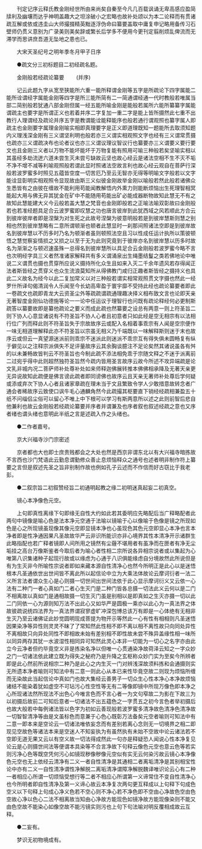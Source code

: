<!-- { "loadSidebar": true } -->
　　刊定记序云释氏教金刚经世所由来尚矣自秦至今凡几百载讽诵无卑高感应盈简牍利及幽壤而达乎神明盖趣大之坦涂破小之宏略也故补处颂以为本二论释而有贯诸疏互解或依或违圭山大师撮掇精英黜逐浮伪命曰纂要盖取中庸复申记略用备传习石壁师仍贯义意别为广录美则美矣辞或繁长后学多不便用今更刊定翦削烦乱俾流而无滞学而思讲庶吾道无坠地之患也已。

　　大宋天圣纪号之明年季冬月甲子日序

　　●疏文分三初标题目二初经疏名题。

　　金刚般若经疏论纂要
　　(并序)

　　记云此题九字从宽至狭能所六重一能所释谓金刚等五字是所疏论下四字属能二能所诠谓经字属能金刚等四字是所三能所简有二一简通谓经通一代时教般若唯属当部二简别般若犹通八部金刚但属一经五能所喻金刚是能般若属所六能所纂纂字属能谓疏主也要字是所谓正义也若着并序二字复加一重二字是能上皆所摄然此七重不出教行人理谓经及疏论并序五字是教谓能诠能释能序也般若通行谓观照也纂字属人即疏主也金刚要字属理金刚喻实相即真理要字是正义即道理既知一题能所去取须知题内义理浅深金刚有三义谓坚利明也般若亦三义谓实相观照文字也经有三义谓常贯摄也疏亦三义谓疏决布也论者议也亦三义谓议理议智议行也纂要亦三义谓要义要行要文也且金刚三义者以万物不能坏能坏于万物复能有照用可喻三种般若矣坚喻实相以其虽经多劫流迸六道未尝生灭未尝亏缺故云坚也故心经云是诸法空相不生不灭不垢不净不增不减等利喻观照般若谓此显时照诸法空故言利也故心经云观自在菩萨行深般若波罗蜜多时照见五蕴皆空度一切苦厄乃至云无智亦无得等明喻文字般若以文字能诠显彰明实相观照令显现故由斯三义似彼金刚故举金刚以喻般若然此般若诸佛众生悉皆有之由彼在缠故不能利用苟能闻教解悟内外熏力则能断烦恼出生死理智相冥能起大用与佛无异其犹金在矿中不能随用苟能出矿必能成器断物故知此慧无不有之故知此慧能建大义今云般若盖大慧之梵音也金刚即般若之正喻法喻双彰故曰金刚般若也若准经题具足合云波罗蜜即叹慧之功也唐言彼岸到此犹西域之风若顺此方合云到彼岸彼岸者即是涅槃为对生死之此故号涅槃为彼意明般若是到彼岸慧斯则慧之别相也然到彼岸慧略有二意所谓顿渐也顿者此慧显时一刹那间照诸法空即是到彼岸故名到彼岸慧以不历多时乃名为顿渐者虽则顿照法空且习以性成任运计执所以策彼顿悟之慧觉察妄情损之又损之以至于无为此则究竟到于彼岸亦名到彼岸慧以历多时故名为渐渐之与顿迟速虽殊一总得名到彼岸慧所以具足合云金刚般若波罗蜜今略不言也次明经字具三义者然准诸家解释共有多义谓涌泉出生绳墨结鬘之类若佛地论中唯说二义谓贯也摄也贯穿所应说义摄持所化众生且如来入灭二千余年遗风若存得闻正法者斯皆经之贯穿义也众生流浪莫知所从得佛教门咸归正趣者斯皆经之摄持义也具此二义故名为经今以此二复加常义以对三种般若谓实相常观照贯文字摄也然此一经罗什所译句偈清润令人乐闻至今长幼高卑盈于寰宇靡不受持此经也疏论纂要者即此一卷疏文也疏即青龙大云资圣尘外等疏疏谓疏通理趣决择义相布致文言也论即天亲无著智度金刚仙功德施等论一一论中任运议于理智行也问既有疏论释经何必更制斯疏答以纂要故即是纂他疏论之要义而成此疏也然纂要之设总有两意一则上符圣旨二则下协人心意显诸说有不符圣旨不协人心者且初意者只如此经是空无相宗有以法相行位广列而释此则不符圣旨失于宗故故序云或配入名相着事乖宗有人闻是空宗便作一味无相道理解释此亦不符圣旨以宗虽无相义乃千端既以一味解释斯则迷于末也故序云或但云一真望源迷派前则乖宗不迷派此则迷派不乖宗互有得失俱未圆畅复有纵于僻见以之注释宗派俱失不足评量故序云其余胸谈臆注不足论矣然其诸说虽各有舛的以未兼畅故皆判云不符圣旨也今制此疏不添法相免乖于宗随文释之不迷于派离前二过宛乎得中此则超然独符圣旨然今疏内皆用圣言故序云故今所述不攻异端疏是论文乳非城内况二菩萨师补处尊补处如来师释迦佛展转推本佛佛相承降及无著天亲更无异说故知此疏便是佛言谤此疏者即同谤佛也故序云且天亲无著师补处尊后学何疑或添或弃次下协人心者且诸家章疏在理未当于文且繁致令学人少敢措意故转念者广通会者稀故序云致使口讽牛毛心通麟角然今此疏撮其枢要直下销经经疏相兼盈五十纸不问缁侣尘俗可以留心不唯上中下根可以学习有斯两意所以述之此则前智后悲自他兼利也故云金刚般若经疏论纂要并序者并谓兼及也序者叙也叙述经疏之意也又序者绪也谓头绪也意明此半纸之言是述疏入作之头绪也。

　　●二作者嘉号。

　　京大兴福寺沙门宗密述

　　京者都也大也即士庶贵贱都会之大处也然是西京非谓东北以有大兴福寺暗拣故不言西也沙门梵语此云勤息谓勤修众善止息烦恼释众之通号也述者明非制作符上纂要之言但是叙述先圣之旨非别制作故也例如孔子云述而不作信而好古窃比于我老彭。

　　●二叙宗旨二初叙赞经旨二初通明起教之缘二初明迷真起妄二初真空。

　　镜心本净像色元空。

　　上句即真性离缘下句即缘无自性大约如此若其委明应先略配后当广释略配者此两句中镜像是喻心色是法本净元空通于法喻以镜喻于心以像喻于色像是镜之所现如色是心之所现镜虽现像其像元空即显镜本净也心虽现色其色元空即显心本净也言本净者即是性净通因果凡圣故故华严云非识所能识亦非心境界其性本清净开示诸群生此略指配也若广释者镜即人间所用之镜然有尘薶不堪用者有虽净而在匣者有净无尘垢挂之高台万像斯鉴者今取后者为喻心者性相二宗所说各异相宗说者或以集起为心唯第八识集诸种子起现行故或以缘虑为心通于八识俱能缘虑自分境故然此所说但是有为生灭非今所喻性宗说者即如来藏本源自性清净心也然今所明正是此心以是迷悟根本凡圣通依世出世间皆不离此所以起信论中立为大乘法体故论云摩诃衍者一法二义所言法者谓众生心是心则摄一切世间出世间法依于此心显示摩诃衍义又云依一心法有二种门一者心真如门二者心生灭门是二种门皆各总摄一切法此义云何以是二门不相离故以真如门是通相故摄一切生灭门虽是别相以是即真如之生灭亦摄一切以此二门同依一心为源则知万法不出此心又如华严是圆极一乘亦以此心为一真法界之体故彼疏说统四法界为一真法界谓寂寥虚旷冲深包博总该万有即是一心体绝有无相非生灭乃至云诸佛证此妙觉圆明现成菩提为物开示等然此一心有性有相相则凡圣迷悟因果染净等异性则灵灵不昧了了常知然此性相不即不离以相不离性故只向同处异性不离相故只向异处同性不即相故未始有差别相不即性故未尝不殊异盖缘性相一味所以同异两存其犹一水波湿性相同异可知然此灵心本非一切能为一切心之名字亦由此立今云净者但约毕竟空义非是拣染名净以但唯一心贯通染净故荷泽云知之一字众妙之门一切诸法依此建立既为得失之秘府乃是升降之玄枢称众妙门实为至矣今所辨者即是此心然前所说相宗二种乃是此心之内生灭一门对辨浅深故须料拣和会通摄则实无所遗本净者喻则可知法中有二意一则此心从本已来性毕竟空故二则现为烦恼所缠而无染故此当起信论中真如门也故大集经云善男子一切众生心性本净心本净故烦恼诸结不能染着犹如虚空不可玷污心性空性等无有二等像即镜中所现万像色即本净之心所现诸法然所现法不出色心今唯言色而不言心者一为文句窄故二为影在下故三为以初摄后故前二可知后意者一切诸法不出五蕴色之一字贯五之初今言色者举初摄后也故大般若中每例诸法皆以色字为初如云善现般若波罗蜜多清净故色清净色清净故一切智智清净等由是文虽标色而意兼于心色心既彰万法备矣元空者喻则可知法中有二意一即本来是空论云一切诸法唯依妄念而有差别若离心念则无一切境界之相二即现见空故色等诸法本来是空迷人不知妄执为有虽然执有未始不空故中论云诸法若不空即无道无果又云以有空义故一切法得成然此一句亦是释疑恐人闻说心性本净复见论云是心则摄世间法等便谓本具染等不合言净故下句释云像色元空也意云色等若实则污净心色等既空凭何污心如镜现秽像秽像元空似有实无云何染污故云镜心本净像色元空也无上依经云清净有二义一者自性清净是其通相二者离垢清净是其别相宝性论中亦有二义一自性清净谓性净解脱二离垢清净谓障净解脱魏译唯识论云心有二种一者相应心所谓一切烦恼受想行等二者不相应心所谓第一义谛常住不变自性清净心也今所明者即自性清净及第一义谛心故云本净复次两句更互释成以上句释下句成色空义以下句释上句成心净义色若不空心则不净心若不净色即不空由心净故色空由色空故心净以色心二法不相离故当知由心净故方能现色如镜净故方能现像染则不能又由色空故不能染心如像空故不能污镜实则污也上句下句法喻对明反覆相成故云互释。

　　●二妄有。

　　梦识无初物境成有。

